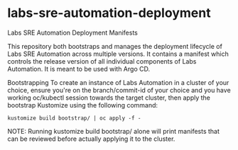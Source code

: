 # labs-sre-automation-deployment
Labs SRE Automation Deployment Manifests

This repository both bootstraps and manages the deployment lifecycle of Labs SRE Automation across multiple versions. It contains a manifest which controls the release version of all individual components of Labs Automation. It is meant to be used with Argo CD.

Bootstrapping
To create an instance of Labs Automation in a cluster of your choice, ensure you're on the branch/commit-id of your choice and you have working oc/kubectl session towards the target cluster, then apply the bootstrap Kustomize using the following command:

```
kustomize build bootstrap/ | oc apply -f -
```

NOTE: Running kustomize build bootstrap/ alone will print manifests that can be reviewed before actually applying it to the cluster.

